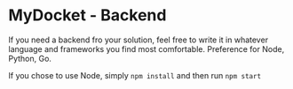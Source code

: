 # MyDocket - Backend

If you need a backend fro your solution, feel free to write it in whatever language and frameworks you find most comfortable. Preference for Node, Python, Go.

If you chose to use Node, simply `npm install` and then run `npm start`